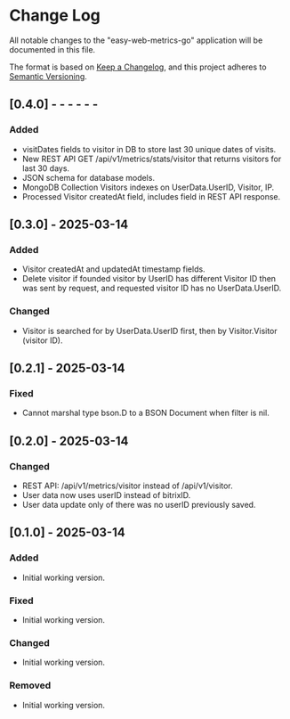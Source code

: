 # Change Log

All notable changes to the "easy-web-metrics-go" application will be documented in this file.

The format is based on [Keep a Changelog](https://keepachangelog.com/en/1.1.0/),
and this project adheres to [Semantic Versioning](https://semver.org/spec/v2.0.0.html).

## [0.4.0] - - - - - -

### Added

- visitDates fields to visitor in DB to store last 30 unique dates of visits.
- New REST API GET /api/v1/metrics/stats/visitor that returns visitors for last 30 days.
- JSON schema for database models.
- MongoDB Collection Visitors indexes on UserData.UserID, Visitor, IP.
- Processed Visitor createdAt field, includes field in REST API response.

## [0.3.0] - 2025-03-14

### Added

- Visitor createdAt and updatedAt timestamp fields.
- Delete visitor if founded visitor by UserID has different Visitor ID then was sent by request, and requested visitor ID has no UserData.UserID.

### Changed

- Visitor is searched for by UserData.UserID first, then by Visitor.Visitor (visitor ID).

## [0.2.1] - 2025-03-14

### Fixed

- Cannot marshal type bson.D to a BSON Document when filter is nil.

## [0.2.0] - 2025-03-14

### Changed

- REST API: /api/v1/metrics/visitor instead of /api/v1/visitor.
- User data now uses userID instead of bitrixID.
- User data update only of there was no userID previously saved.

## [0.1.0] - 2025-03-14

### Added

- Initial working version.

### Fixed

- Initial working version.

### Changed

- Initial working version.

### Removed

- Initial working version.